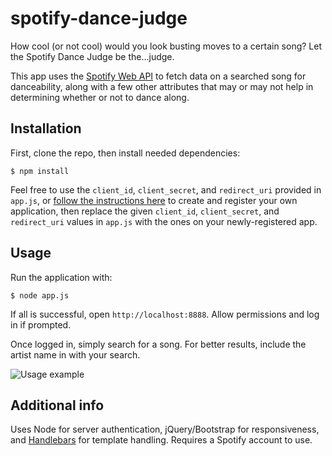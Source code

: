 # spotify-dance-judge

How cool (or not cool) would you look busting moves to a certain song? Let the Spotify Dance Judge be the...judge.

This app uses the [Spotify Web API](https://developer.spotify.com/web-api/) to fetch data on a searched song for danceability, along with a few other attributes that may or may not help in determining whether or not to dance along.

## Installation

First, clone the repo, then install needed dependencies:

```
$ npm install
```

Feel free to use the `client_id`, `client_secret`, and `redirect_uri` provided in `app.js`, or [follow the instructions here](https://developer.spotify.com/web-api/tutorial/) to create and register your own application, then replace the given `client_id`, `client_secret`, and `redirect_uri` values in `app.js` with the ones on your newly-registered app.

## Usage

Run the application with:

```
$ node app.js
```
If all is successful, open `http://localhost:8888`. Allow permissions and log in if prompted.

Once logged in, simply search for a song. For better results, include the artist name in with your search.

![Usage example](https://github.com/shoemakerc/spotify-dance-judge/examples/usage_ex.PNG)

## Additional info

Uses Node for server authentication, jQuery/Bootstrap for responsiveness, and [Handlebars](http://handlebarsjs.com/) for template handling. Requires a Spotify account to use.